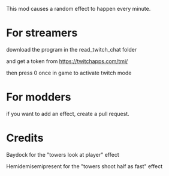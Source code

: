 This mod causes a random effect to happen every minute.



# For streamers
download the program in the read_twitch_chat folder

and get a token from https://twitchapps.com/tmi/

then press 0 once in game to activate twitch mode


# For modders
if you want to add an effect, create a pull request.


# Credits
Baydock for the "towers look at player" effect

Hemidemisemipresent for the "towers shoot half as fast" effect
